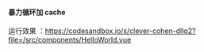 #### 暴力循环加 cache

运行效果 ：https://codesandbox.io/s/clever-cohen-dllq2?file=/src/components/HelloWorld.vue
